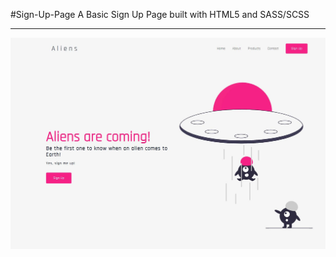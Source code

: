  #Sign-Up-Page
A Basic Sign Up Page built with HTML5 and SASS/SCSS



---------------------------------------------------------------------------------------------------------------------------------------------------------------------------------
![](aliens.jpg)



